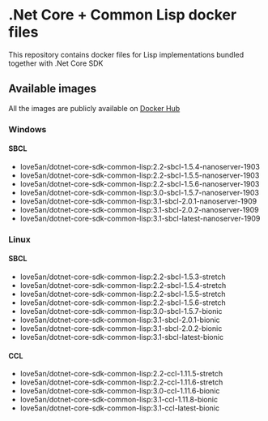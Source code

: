 # .Net Core + Common Lisp docker files

This repository contains docker files for Lisp implementations bundled together with .Net Core SDK

## Available images

All the images are publicly available on [Docker Hub](https://cloud.docker.com/u/love5an/repository/docker/love5an/dotnet-core-sdk-common-lisp)

### Windows

#### SBCL
  * love5an/dotnet-core-sdk-common-lisp:2.2-sbcl-1.5.4-nanoserver-1903
  * love5an/dotnet-core-sdk-common-lisp:2.2-sbcl-1.5.5-nanoserver-1903
  * love5an/dotnet-core-sdk-common-lisp:2.2-sbcl-1.5.6-nanoserver-1903
  * love5an/dotnet-core-sdk-common-lisp:3.0-sbcl-1.5.7-nanoserver-1903
  * love5an/dotnet-core-sdk-common-lisp:3.1-sbcl-2.0.1-nanoserver-1909
  * love5an/dotnet-core-sdk-common-lisp:3.1-sbcl-2.0.2-nanoserver-1909
  * love5an/dotnet-core-sdk-common-lisp:3.1-sbcl-latest-nanoserver-1909

### Linux

#### SBCL
  * love5an/dotnet-core-sdk-common-lisp:2.2-sbcl-1.5.3-stretch
  * love5an/dotnet-core-sdk-common-lisp:2.2-sbcl-1.5.4-stretch
  * love5an/dotnet-core-sdk-common-lisp:2.2-sbcl-1.5.5-stretch
  * love5an/dotnet-core-sdk-common-lisp:2.2-sbcl-1.5.6-stretch
  * love5an/dotnet-core-sdk-common-lisp:3.0-sbcl-1.5.7-bionic
  * love5an/dotnet-core-sdk-common-lisp:3.1-sbcl-2.0.1-bionic
  * love5an/dotnet-core-sdk-common-lisp:3.1-sbcl-2.0.2-bionic
  * love5an/dotnet-core-sdk-common-lisp:3.1-sbcl-latest-bionic

#### CCL
  * love5an/dotnet-core-sdk-common-lisp:2.2-ccl-1.11.5-stretch
  * love5an/dotnet-core-sdk-common-lisp:2.2-ccl-1.11.6-stretch
  * love5an/dotnet-core-sdk-common-lisp:3.0-ccl-1.11.6-bionic
  * love5an/dotnet-core-sdk-common-lisp:3.1-ccl-1.11.8-bionic
  * love5an/dotnet-core-sdk-common-lisp:3.1-ccl-latest-bionic


